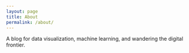 ```yaml
---
layout: page
title: About
permalink: /about/
---
```


A blog for data visualization, machine learning, and wandering the digital frontier.
